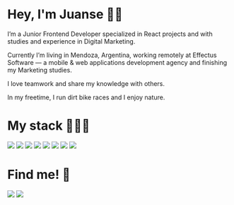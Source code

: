 # Hey, I'm Juanse 👋🏻

I’m a Junior Frontend Developer specialized in React projects and with studies and experience in Digital Marketing. 

Currently I’m living in Mendoza, Argentina, working remotely at Effectus Software — a mobile & web applications development agency and finishing my Marketing studies.

I love teamwork and share my knowledge with others. 

In my freetime, I run dirt bike races and I enjoy nature. 

# My stack 👨🏼‍💻
<p dir="auto">
    <a target="_blank" rel="noopener noreferrer" href="https://img.shields.io/badge/react-%2320232a.svg?style=for-the-badge&logo=react&logoColor=%2361DAFB"><img src="https://img.shields.io/badge/react-%2320232a.svg?style=for-the-badge&logo=react&logoColor=%2361DAFB" data-canonical-src="https://img.shields.io/badge/React-222222?style=flat&amp;logo=react" style="max-width: 100%;"></a> 
    <a target="_blank" rel="noopener noreferrer" href="https://img.shields.io/badge/Next-black?style=for-the-badge&logo=next.js&logoColor=white"><img src="https://img.shields.io/badge/Next-black?style=for-the-badge&logo=next.js&logoColor=white" data-canonical-src="https://img.shields.io/badge/Next-black?style=for-the-badge&logo=next.js&logoColor=white" style="max-width: 100%;"></a>
    <a target="_blank" rel="noopener noreferrer" href="https://img.shields.io/badge/javascript-%23323330.svg?style=for-the-badge&logo=javascript&logoColor=%23F7DF1E"><img src="https://img.shields.io/badge/javascript-%23323330.svg?style=for-the-badge&logo=javascript&logoColor=%23F7DF1E" data-canonical-src="https://img.shields.io/badge/javascript-%23323330.svg?style=for-the-badge&logo=javascript&logoColor=%23F7DF1E" style="max-width: 100%;"></a>
    <a target="_blank" rel="noopener noreferrer" href="https://img.shields.io/badge/typescript-%23007ACC.svg?style=for-the-badge&logo=typescript&logoColor=white"><img src="https://img.shields.io/badge/typescript-%23007ACC.svg?style=for-the-badge&logo=typescript&logoColor=white" data-canonical-src="https://img.shields.io/badge/typescript-%23007ACC.svg?style=for-the-badge&logo=typescript&logoColor=white" style="max-width: 100%;"></a>
    <a target="_blank" rel="noopener noreferrer" href="https://img.shields.io/badge/git-%23F05033.svg?style=for-the-badge&logo=git&logoColor=white"><img src="https://img.shields.io/badge/git-%23F05033.svg?style=for-the-badge&logo=git&logoColor=white" data-canonical-src="https://img.shields.io/badge/git-%23F05033.svg?style=for-the-badge&logo=git&logoColor=white" style="max-width: 100%;"></a>
    <a target="_blank" rel="noopener noreferrer" href="https://img.shields.io/badge/github-%23121011.svg?style=for-the-badge&logo=github&logoColor=white"><img src="https://img.shields.io/badge/github-%23121011.svg?style=for-the-badge&logo=github&logoColor=white" data-canonical-src="https://img.shields.io/badge/github-%23121011.svg?style=for-the-badge&logo=github&logoColor=white" style="max-width: 100%;"></a>
    <a target="_blank" rel="noopener noreferrer" href="https://img.shields.io/badge/jira-%230A0FFF.svg?style=for-the-badge&logo=jira&logoColor=white"><img src="https://img.shields.io/badge/jira-%230A0FFF.svg?style=for-the-badge&logo=jira&logoColor=white" data-canonical-src="https://img.shields.io/badge/jira-%230A0FFF.svg?style=for-the-badge&logo=jira&logoColor=white" style="max-width: 100%;"></a>
    <a target="_blank" rel="noopener noreferrer" href="https://img.shields.io/badge/figma-%23F24E1E.svg?style=for-the-badge&logo=figma&logoColor=white"><img src="https://img.shields.io/badge/figma-%23F24E1E.svg?style=for-the-badge&logo=figma&logoColor=white" data-canonical-src="https://img.shields.io/badge/figma-%23F24E1E.svg?style=for-the-badge&logo=figma&logoColor=white" style="max-width: 100%;"></a>
</p>

# Find me! 📱
<p dir="auto">
    <a target="_blank" rel="noopener noreferrer" href="mailto: juanseagui@gmail.com"><img src="https://img.shields.io/badge/Gmail-D14836?style=for-the-badge&logo=gmail&logoColor=white" data-canonical-src="https://img.shields.io/badge/Gmail-D14836?style=for-the-badge&logo=gmail&logoColor=white" style="max-width: 100%;"></a>
    <a target="_blank" rel="noopener noreferrer" href="https://www.linkedin.com/in/juanseaguirre/"><img src="https://img.shields.io/badge/linkedin-%230077B5.svg?style=for-the-badge&logo=linkedin&logoColor=white" data-canonical-src="https://img.shields.io/badge/linkedin-%230077B5.svg?style=for-the-badge&logo=linkedin&logoColor=white" style="max-width: 100%;"></a>
</p>
